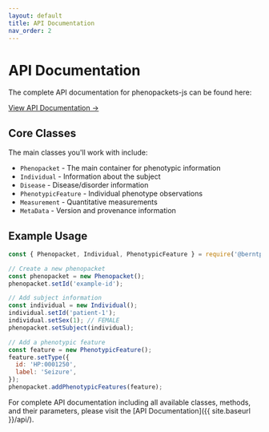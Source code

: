 ```yaml
---
layout: default
title: API Documentation
nav_order: 2
---
```


# API Documentation

The complete API documentation for phenopackets-js can be found here:

<div class="fs-6">
<a href="{{ site.baseurl }}/api/" class="btn btn-primary btn-lg">View API Documentation →</a>
</div>

## Core Classes

The main classes you'll work with include:

- `Phenopacket` - The main container for phenotypic information
- `Individual` - Information about the subject
- `Disease` - Disease/disorder information
- `PhenotypicFeature` - Individual phenotype observations
- `Measurement` - Quantitative measurements
- `MetaData` - Version and provenance information

## Example Usage

```javascript
const { Phenopacket, Individual, PhenotypicFeature } = require('@berntpopp/phenopackets-js');

// Create a new phenopacket
const phenopacket = new Phenopacket();
phenopacket.setId('example-id');

// Add subject information
const individual = new Individual();
individual.setId('patient-1');
individual.setSex(1); // FEMALE
phenopacket.setSubject(individual);

// Add a phenotypic feature
const feature = new PhenotypicFeature();
feature.setType({
  id: 'HP:0001250',
  label: 'Seizure',
});
phenopacket.addPhenotypicFeatures(feature);
```

For complete API documentation including all available classes, methods, and their parameters, please visit the [API Documentation]({{ site.baseurl }}/api/).
